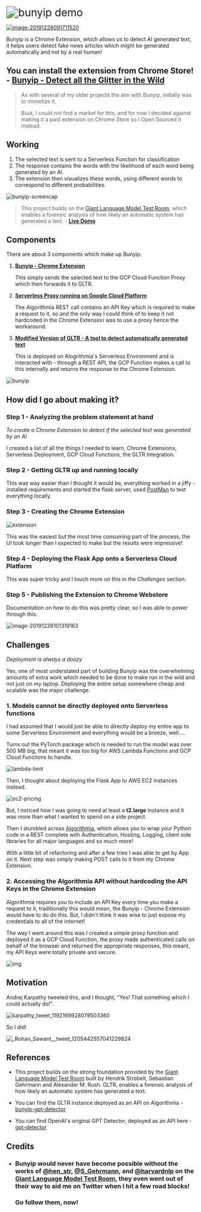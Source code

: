 <img src="images/bunyip.gif" alt="bunyip demo" style="zoom:200%;" />

[![image-20191228091711520](images/chrome-store.png)](https://chrome.google.com/webstore/detail/bunyip-detect-all-the-gli/liabgjpmjmfddkengbpenbnmmidjddhd)

Bunyip is a Chrome Extension, which allows us to detect AI generated text, it helps users detect fake news articles which might be generated automatically and not by a real human!  

## You can install the extension from Chrome Store! -  [Bunyip - Detect all the Glitter in the Wild](https://chrome.google.com/webstore/detail/bunyip-detect-all-the-gli/liabgjpmjmfddkengbpenbnmmidjddhd)

> As with several of my older projects the aim with Bunyip, initially was to monetize it. 
>
> Buut, I could not find a market for this, and for now I decided against making it a paid extension on Chrome Store so I Open Sourced it instead.

## Working

1. The selected text is sent to a Serverless Function for classification
2. The response contains the words with the likelihood of each word being generated by an AI.
3. The extension then visualizes these words, using different words to correspond to different probabilities.

![bunyip-screencap](images/bunyip-screencap.jpg)

>  This project builds on the [Giant Language Model Test Room](https://github.com/HendrikStrobelt/detecting-fake-text), which enables a forensic analysis of how likely an automatic system has generated a text. - **[Live Demo](http://gltr.io/)**

## Components

There are about 3 components which make up Bunyip.

1. [**Bunyip - Chrome Extension**](https://github.com/CT83/Bunyip/tree/master/chrome-extension) 

   This simply sends the selected text to the GCP Cloud Function Proxy which then forwards it to GLTR.

2. [**Serverless Proxy running on Google Cloud Platform**](https://github.com/CT83/Bunyip/tree/master/proxy)

   The Algorithmia REST call contains an API Key which is required to make a request to it, so and the only way I could think of to keep it not hardcoded in the Chrome Extension was to use a proxy hence the workaround.

3. [**Modified Version of GLTR -  A tool to detect automatically generated text**](https://github.com/CT83/Bunyip/tree/master/gpt_detector)

   This is deployed on Alogrithmia's Serverless Environment and is interacted with - through a REST API, the GCP Function makes a call to this internally and returns the response to the Chrome Extension.

![bunyip](images/bunyip.png)


## How did I go about making it?

### Step 1 - Analyzing the problem statement at hand

*To create a Chrome Extension to detect if the selected text was generated by an AI*

I created a list of all the things I needed to learn, Chrome Extensions, Serverless Deployment, GCP Cloud Functions, the GLTR Integration.

### Step 2 - Getting GLTR up and running locally

This was way easier than I thought it would be, everything worked in a jiffy - installed requirements and started the flask server, used [PostMan](https://www.getpostman.com/) to test everything locally.

### Step 3 - Creating the Chrome Extension

![extension](images/extension.png)

This was the easiest but the most time consuming part of the process, the UI took longer than I expected to make but the results were impressive!

### Step 4 - Deploying the  Flask App onto a Serverless Cloud Platform

This was super tricky and I touch more on this in the *Challenges* section.

### Step 5 - Publishing the Extension to Chrome Webstore

Documentation on how to do this was pretty clear, so I was able to power through this.

![image-20191228101319163](images/dashboard-web.png)



## Challenges

_Deployment is always a doozy_

Yes, one of most understated part of building Bunyip was the overwhelming amounts of extra work which needed to be done to make run in the wild and not just on my laptop. Deploying the entire setup somewhere cheap and scalable was the major challenge.

### 1. Models cannot be directly deployed onto Serverless functions

I had assumed that I would just be able to directly deploy my entire app to some Serverless Environment and everything would be a breeze, well....

Turns out the PyTorch package which is needed to run the model was over 500 MB big, that meant it was too big for AWS Lambda Functions and GCP Cloud Functions to handle. 

![lambda-limit](images/lambda-limit.png)

Then, I thought about deploying the Flask App to AWS EC2 instances instead. 

![ec2-pricing](images/ec2-pricing.png)

But, I noticed how I was going to need at least a **t2.large** instance and it was more than what I wanted to spend on a side project.

Then I stumbled across [Algorithmia](https://algorithmia.com/), which allows you to wrap your Python code in a REST complete with Authentication, Hosting, Logging, client side libraries for all major languages and so much more!

With a little bit of refactoring and after a few tries I was able to get by App on it. Next step was simply making POST calls to it from my Chrome Extension.

### 2. Accessing the Algorithmia API without hardcoding the API Keys in the Chrome Extension

Algorithmia requires you to include an API Key every time you make a request to it, traditionally this would mean, the Bunyip - Chrome Extension would have to do do this. But, I didn't think it was wise to just expose my credentials to all of the internet!

The way I went around this was I created a simple proxy function and deployed it as a GCP Cloud Function, the proxy made authenticated calls on behalf of the browser and returned the appropriate responses, this meant, my API Keys were totally private and secure.

![img](images/proxy-dia.png)



## Motivation

Andrej Karpathy tweeted this, and I thought, "Yes! That something which I could actually do!".

![karpathy_tweet_1192169928079503360](images/karpathy_tweet_1192169928079503360.jpg)

So I did!

![_Rohan_Sawant__tweet_1205442557041229824](images/_Rohan_Sawant__tweet_1205442557041229824.jpg)

## References

* This project builds on the strong foundation provided by the [Giant Language Model Test Room](https://github.com/HendrikStrobelt/detecting-fake-text) built by Hendrik Strobelt, Sebastian Gehrmann and Alexander M. Rush. GLTR, enables a forensic analysis of how likely an automatic system has generated a text.

* You can find the GLTR instance deployed as an API on Algorithmia - [bunyip-gpt-detector](https://algorithmia.com/algorithms/ct83/bunyip_gpt_detector)

* You can find OpenAI's original GPT Detector, deployed as an API here - [gpt-detector](https://algorithmia.com/algorithms/ct83/gpt_detector)




## Credits

* ### Bunyip would never have become possible without the works of  [@hen_str](https://twitter.com/hen_str), [@S_Gehrmann](https://twitter.com/S_Gehrmann), and [@harvardnlp](https://twitter.com/harvardnlp) on the  [Giant Language Model Test Room](https://github.com/HendrikStrobelt/detecting-fake-text), they even went out of  their way to aid me on Twitter when I hit a few road blocks! 

  ###    Go follow them, now!
